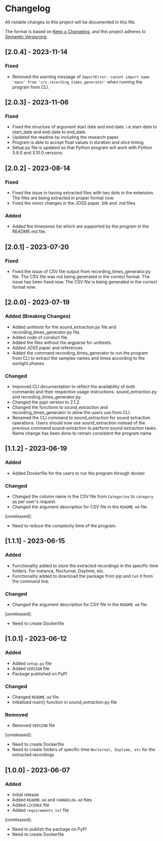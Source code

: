 # Changelog

All notable changes to this project will be documented in this file.

The format is based on [Keep a Changelog](https://keepachangelog.com/en/1.0.0/),
and this project adheres to [Semantic Versioning](https://semver.org/spec/v2.0.0.html).

## [2.0.4] - 2023-11-14

### Fixed

- Removed the warning message of `ImportError: cannot import name 'main' from 'src.recording_times_generator'` when running the program from CLI.


## [2.0.3] - 2023-11-06

### Fixed

- Fixed the structure of argument start date and end date. i.e start-date to start_date and end-date to end_date.
- Updated the readme by including the research paper. 
- Program is able to accept float values in duration and slice timing. 
- Setup.py file is updated so that Python program will work with Python 3.9.0 and 3.10.0 versions. 

## [2.0.2] - 2023-08-14

### Fixed

- Fixed the issue in having extracted files with two dots in the extension. The files are being extracted in proper format now.
- Fixed the minor changes in the JOSS paper .bib and .md files.

### Added

- Added the timezones list which are supported by the program in the README.md file.

## [2.0.1] - 2023-07-20

### Fixed

- Fixed the issue of CSV file output from recording_times_generator.py file. The CSV file was not being generated in the correct format. The issue has been fixed now. The CSV file is being generated in the correct format now.

## [2.0.0] - 2023-07-19

### Added (Breaking Changes)

- Added unittests for the sound_extraction.py file and recording_times_generator.py file.
- Added code of conduct file.
- Added the files without the argparse for unittests.
- Added JOSS paper and references. 
- Added the command recording_times_generator to run the program from CLI to extract the samples names and times according to the sunlight phases.

### Changed

- Improved CLI documentation to reflect the availability of both commands and their respective usage instructions. sound_extraction.py and recording_times_generator.py.
- Changed the pypi version to 2.1.2.
- Changed the functions to sound_extraction and recording_times_generator to allow the users use from CLI. 
- Renamed the CLI command to sound_extraction for sound extraction operations. Users should now use sound_extraction instead of the previous command sound-extraction to perform sound extraction tasks. Name change has been done to remain consistent the program name.

## [1.1.2] - 2023-06-19

### Added

- Added Dockerfile for the users to run the program through docker.

### Changed

- Changed the column name in the CSV file from `Categories` to `category` as per user's request.
- Changed the argument description for CSV file in the `README.md` file.

[unreleased]:

- Need to reduce the complexity time of the program.


## [1.1.1] - 2023-06-15

### Added

- Functionality added to store the extracted recordings in the specific time folders. For instance, Nocturnal, Daytime, etc.
- Functionality added to download the package from pip and run it from the command line.

### Changed

- Changed the argument description for CSV file in the `README.md` file.

[unreleased]:

- Need to create Dockerfile

## [1.0.1] - 2023-06-12

### Added

- Added `setup.py` file
- Added `VERSION` file
- Package published on PyPI

### Changed

- Changed `README.md` file
- Initialized main() function in sound_extraction.py file

### Removed

- Removed `VERSION` file

[unreleased]:

- Need to create Dockerfile
- Need to create folders of specific time `Nocturnal, Daytime, etc` for the extracted recordings

## [1.0.0] - 2023-06-07

### Added

- Initial release
- Added `README.md` and `CHANGELOG.md` files
- Added `LICENSE` file
- Added `requirements.txt` file

[unreleased]:

- Need to publish the package on PyPI
- Need to create Dockerfile
